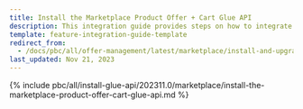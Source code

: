 ```yaml
---
title: Install the Marketplace Product Offer + Cart Glue API
description: This integration guide provides steps on how to integrate the Spryker Marketplace Product Offer + Cart Glue API feature into a Spryker project.
template: feature-integration-guide-template
redirect_from:
  - /docs/pbc/all/offer-management/latest/marketplace/install-and-upgrade/install-glue-api/install-the-marketplace-product-offer-cart-glue-api.html
last_updated: Nov 21, 2023
---
```


{% include pbc/all/install-glue-api/202311.0/marketplace/install-the-marketplace-product-offer-cart-glue-api.md %} <!-- To edit, see /_includes/pbc/all/install-glue-api/202311.0/marketplace/install-the-marketplace-product-offer-cart-glue-api.md -->
